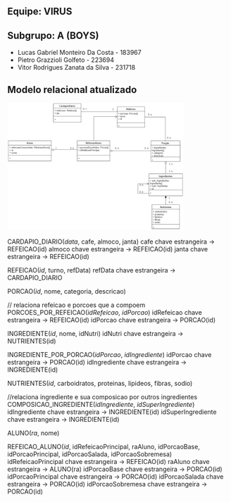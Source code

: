 ## Equipe: VIRUS


## Subgrupo: A  (BOYS)

- Lucas Gabriel Monteiro Da Costa - 183967 
- Pietro Grazzioli Golfeto - 223694 
- Vitor Rodrigues Zanata da Silva - 231718 

## Modelo relacional atualizado
<img src="imagens/diagrama-uml-refeicao-18-08.png" width="400px" height="auto">

CARDAPIO_DIARIO(_data_, cafe, almoco, janta)
    cafe chave estrangeira -> REFEICAO(id)
    almoco chave estrangeira -> REFEICAO(id)
    janta chave estrangeira -> REFEICAO(id)
    
REFEICAO(_id_, turno, refData)
    refData chave estrangeira -> CARDAPIO_DIARIO

PORCAO(_id_, nome, categoria, descricao)

// relaciona refeicao e porcoes que a compoem
PORCOES_POR_REFEICAO(_idRefeicao_, _idPorcao_)
    idRefeicao chave estrangeira -> REFEICAO(id)
    idPorcao chave estrangeira -> PORCAO(id)

INGREDIENTE(_id_, nome, idNutri)
    idNutri chave estrangeira -> NUTRIENTES(id)

INGREDIENTE_POR_PORCAO(_idPorcao_, _idIngrediente_)
    idPorcao chave estrangeira -> PORCAO(id)
    idIngrediente chave estrangeira -> INGREDIENTE(id)

NUTRIENTES(_id_, carboidratos, proteinas, lipideos, fibras, sodio)

//relaciona ingrediente e sua composicao por outros ingredientes
COMPOSICAO_INGREDIENTE(_idIngrediente_, _idSuperIngrediente_)
    idIngrediente chave estrangeira -> INGREDIENTE(id)
    idSuperIngrediente chave estrangeira -> INGREDIENTE(id)

ALUNO(_ra_, nome)

REFEICAO_ALUNO(_id_, idRefeicaoPrincipal, raAluno, idPorcaoBase, idPorcaoPrincipal, idPorcaoSalada, idPorcaoSobremesa)
    idRefeicaoPrincipal chave estrangeira -> REFEICAO(id)
    raAluno chave estrangeira -> ALUNO(ra)
    idPorcaoBase chave estrangeira -> PORCAO(id)
    idPorcaoPrincipal chave estrangeira -> PORCAO(id)
    idPorcaoSalada chave estrangeira -> PORCAO(id)
    idPorcaoSobremesa chave estrangeira -> PORCAO(id)
